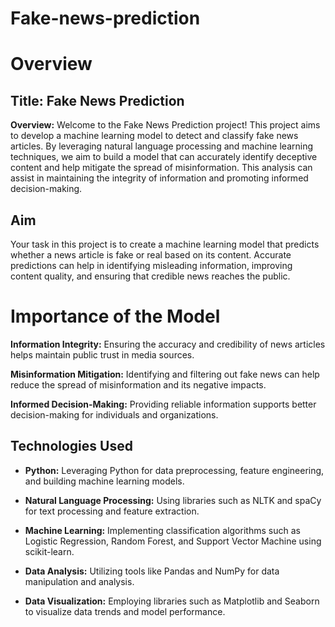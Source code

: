 # Fake-news-prediction
# Overview
## Title: **Fake News Prediction**

**Overview:** Welcome to the Fake News Prediction project! This project aims to develop a machine learning model to detect and classify fake news articles. By leveraging natural language processing and machine learning techniques, we aim to build a model that can accurately identify deceptive content and help mitigate the spread of misinformation. This analysis can assist in maintaining the integrity of information and promoting informed decision-making.

## Aim
Your task in this project is to create a machine learning model that predicts whether a news article is fake or real based on its content. Accurate predictions can help in identifying misleading information, improving content quality, and ensuring that credible news reaches the public.

# Importance of the Model
**Information Integrity:** Ensuring the accuracy and credibility of news articles helps maintain public trust in media sources.

**Misinformation Mitigation:** Identifying and filtering out fake news can help reduce the spread of misinformation and its negative impacts.

**Informed Decision-Making:** Providing reliable information supports better decision-making for individuals and organizations.

## Technologies Used
* **Python:** Leveraging Python for data preprocessing, feature engineering, and building machine learning models.

* **Natural Language Processing:** Using libraries such as NLTK and spaCy for text processing and feature extraction.

* **Machine Learning:** Implementing classification algorithms such as Logistic Regression, Random Forest, and Support Vector Machine using scikit-learn.

* **Data Analysis:** Utilizing tools like Pandas and NumPy for data manipulation and analysis.

* **Data Visualization:** Employing libraries such as Matplotlib and Seaborn to visualize data trends and model performance.
